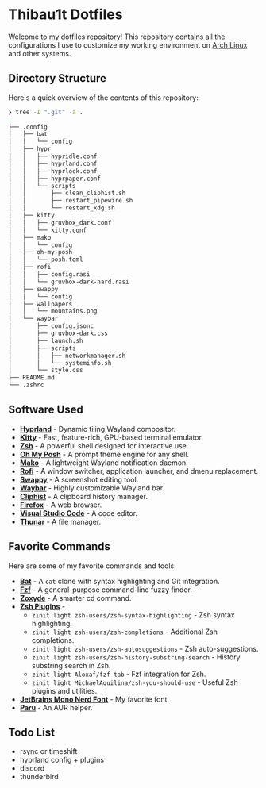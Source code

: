 # Thibau1t Dotfiles

Welcome to my dotfiles repository! This repository contains all the configurations I use to customize my working environment on [Arch Linux](https://www.archlinux.org) and other systems.

## Directory Structure

Here's a quick overview of the contents of this repository:

```bash
❯ tree -I ".git" -a .
.
├── .config
│   ├── bat
│   │   └── config
│   ├── hypr
│   │   ├── hypridle.conf
│   │   ├── hyprland.conf
│   │   ├── hyprlock.conf
│   │   ├── hyprpaper.conf
│   │   └── scripts
│   │       ├── clean_cliphist.sh
│   │       ├── restart_pipewire.sh
│   │       └── restart_xdg.sh
│   ├── kitty
│   │   ├── gruvbox_dark.conf
│   │   └── kitty.conf
│   ├── mako
│   │   └── config
│   ├── oh-my-posh
│   │   └── posh.toml
│   ├── rofi
│   │   ├── config.rasi
│   │   └── gruvbox-dark-hard.rasi
│   ├── swappy
│   │   └── config
│   ├── wallpapers
│   │   └── mountains.png
│   └── waybar
│       ├── config.jsonc
│       ├── gruvbox-dark.css
│       ├── launch.sh
│       ├── scripts
│       │   ├── networkmanager.sh
│       │   └── systeminfo.sh
│       └── style.css
├── README.md
└── .zshrc
```

## Software Used

-   **[Hyprland](https://github.com/hyprwm/Hyprland)** - Dynamic tiling Wayland compositor.
-   **[Kitty](https://github.com/kovidgoyal/kitty)** - Fast, feature-rich, GPU-based terminal emulator.
-   **[Zsh](https://github.com/zsh-users/zsh)** - A powerful shell designed for interactive use.
-   **[Oh My Posh](https://github.com/JanDeDobbeleer/oh-my-posh)** - A prompt theme engine for any shell.
-   **[Mako](https://github.com/emersion/mako)** - A lightweight Wayland notification daemon.
-   **[Rofi](https://github.com/davatorium/rofi)** - A window switcher, application launcher, and dmenu replacement.
-   **[Swappy](https://github.com/4lex4/swappy)** - A screenshot editing tool.
-   **[Waybar](https://github.com/Alexays/Waybar)** - Highly customizable Wayland bar.
-   **[Cliphist](https://github.com/cliphist/cliphist)** - A clipboard history manager.
-   **[Firefox](https://github.com/mozilla/gecko-dev)** - A web browser.
-   **[Visual Studio Code](https://github.com/microsoft/vscode)** - A code editor.
-   **[Thunar](https://docs.xfce.org/xfce/thunar/start)** - A file manager.

## Favorite Commands

Here are some of my favorite commands and tools:

-   **[Bat](https://github.com/sharkdp/bat)** - A `cat` clone with syntax highlighting and Git integration.
-   **[Fzf](https://github.com/junegunn/fzf)** - A general-purpose command-line fuzzy finder.
-   **[Zoxyde](https://github.com/tyrannosaurus/zoxyde)** - A smarter cd command.
-   **[Zsh Plugins](https://github.com/zdharma-continuum/zinit)** -
    -   `zinit light zsh-users/zsh-syntax-highlighting` - Zsh syntax highlighting.
    -   `zinit light zsh-users/zsh-completions` - Additional Zsh completions.
    -   `zinit light zsh-users/zsh-autosuggestions` - Zsh auto-suggestions.
    -   `zinit light zsh-users/zsh-history-substring-search` - History substring search in Zsh.
    -   `zinit light Aloxaf/fzf-tab` - Fzf integration for Zsh.
    -   `zinit light MichaelAquilina/zsh-you-should-use` - Useful Zsh plugins and utilities.
-   **[JetBrains Mono Nerd Font](https://www.nerdfonts.com/font-downloads)** - My favorite font.
-   **[Paru](https://github.com/Morganamilo/paru)** - An AUR helper.

## Todo List

-   rsync or timeshift
-   hyprland config + plugins
-   discord
-   thunderbird
